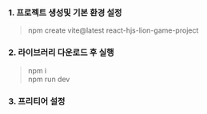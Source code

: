 ### 1. 프로젝트 생성및 기본 환경 설정

> npm create vite@latest react-hjs-lion-game-project

### 2. 라이브러리 다운로드 후 실행
> npm i<br>
npm run dev

### 3. 프리티어 설정

